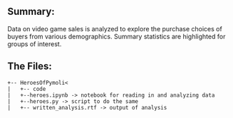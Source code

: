 ## Summary:
Data on video game sales is analyzed to explore the purchase choices of buyers from various demographics. Summary statistics are highlighted for groups of interest. 

## The Files:
```
+-- HeroesOfPymoli<
|   +-- code
|   +--heroes.ipynb -> notebook for reading in and analyzing data
|   +--heroes.py -> script to do the same
|   +-- written_analysis.rtf -> output of analysis

